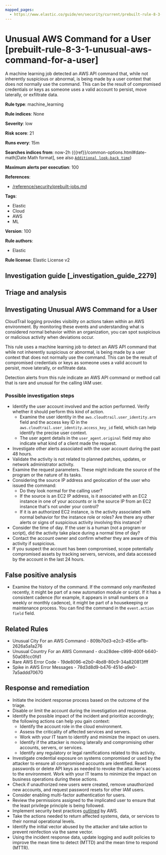 ```yaml
---
mapped_pages:
  - https://www.elastic.co/guide/en/security/current/prebuilt-rule-8-3-1-unusual-aws-command-for-a-user.html
---
```


# Unusual AWS Command for a User [prebuilt-rule-8-3-1-unusual-aws-command-for-a-user]

A machine learning job detected an AWS API command that, while not inherently suspicious or abnormal, is being made by a user context that does not normally use the command. This can be the result of compromised credentials or keys as someone uses a valid account to persist, move laterally, or exfiltrate data.

**Rule type**: machine_learning

**Rule indices**: None

**Severity**: low

**Risk score**: 21

**Runs every**: 15m

**Searches indices from**: now-2h ({{ref}}/common-options.html#date-math[Date Math format], see also [`Additional look-back time`](docs-content://solutions/security/detect-and-alert/create-detection-rule.md#rule-schedule))

**Maximum alerts per execution**: 100

**References**:

* [/reference/security/prebuilt-jobs.md](/reference/prebuilt-jobs.md)

**Tags**:

* Elastic
* Cloud
* AWS
* ML

**Version**: 100

**Rule authors**:

* Elastic

**Rule license**: Elastic License v2

## Investigation guide [_investigation_guide_2279]

## Triage and analysis

## Investigating Unusual AWS Command for a User

CloudTrail logging provides visibility on actions taken within an AWS environment. By monitoring these events and
understanding what is considered normal behavior within an organization, you can spot suspicious or malicious activity
when deviations occur.

This rule uses a machine learning job to detect an AWS API command that while not inherently suspicious or abnormal, is
being made by a user context that does not normally use the command. This can be the result of compromised credentials or
keys as someone uses a valid account to persist, move laterally, or exfiltrate data.

Detection alerts from this rule indicate an AWS API command or method call that is rare and unusual for the calling IAM
user.

### Possible investigation steps

- Identify the user account involved and the action performed. Verify whether it should perform this kind of action.
    - Examine the user identity in the `aws.cloudtrail.user_identity.arn` field and the access key ID in the
    `aws.cloudtrail.user_identity.access_key_id` field, which can help identify the precise user context.
    - The user agent details in the `user_agent.original` field may also indicate what kind of a client made the request.
- Investigate other alerts associated with the user account during the past 48 hours.
- Validate the activity is not related to planned patches, updates, or network administrator activity.
- Examine the request parameters. These might indicate the source of the program or the nature of its tasks.
- Considering the source IP address and geolocation of the user who issued the command:
    - Do they look normal for the calling user?
    - If the source is an EC2 IP address, is it associated with an EC2 instance in one of your accounts or is the source
    IP from an EC2 instance that's not under your control?
    - If it is an authorized EC2 instance, is the activity associated with normal behavior for the instance role or roles?
    Are there any other alerts or signs of suspicious activity involving this instance?
- Consider the time of day. If the user is a human (not a program or script), did the activity take place during a normal
time of day?
- Contact the account owner and confirm whether they are aware of this activity if suspicious.
- If you suspect the account has been compromised, scope potentially compromised assets by tracking servers, services,
and data accessed by the account in the last 24 hours.

## False positive analysis

- Examine the history of the command. If the command only manifested recently, it might be part of a new automation
module or script. If it has a consistent cadence (for example, it appears in small numbers on a weekly or monthly cadence),
it might be part of a housekeeping or maintenance process. You can find the command in the `event.action field` field.

## Related Rules

- Unusual City For an AWS Command - 809b70d3-e2c3-455e-af1b-2626a5a1a276
- Unusual Country For an AWS Command - dca28dee-c999-400f-b640-50a081cc0fd1
- Rare AWS Error Code - 19de8096-e2b0-4bd8-80c9-34a820813fff
- Spike in AWS Error Messages - 78d3d8d9-b476-451d-a9e0-7a5addd70670

## Response and remediation

- Initiate the incident response process based on the outcome of the triage.
- Disable or limit the account during the investigation and response.
- Identify the possible impact of the incident and prioritize accordingly; the following actions can help you gain context:
    - Identify the account role in the cloud environment.
    - Assess the criticality of affected services and servers.
    - Work with your IT team to identify and minimize the impact on users.
    - Identify if the attacker is moving laterally and compromising other accounts, servers, or services.
    - Identify any regulatory or legal ramifications related to this activity.
- Investigate credential exposure on systems compromised or used by the attacker to ensure all compromised accounts are
identified. Reset passwords or delete API keys as needed to revoke the attacker's access to the environment. Work with
your IT teams to minimize the impact on business operations during these actions.
- Check if unauthorized new users were created, remove unauthorized new accounts, and request password resets for other IAM users.
- Consider enabling multi-factor authentication for users.
- Review the permissions assigned to the implicated user to ensure that the least privilege principle is being followed.
- Implement security best practices [outlined](https://aws.amazon.com/premiumsupport/knowledge-center/security-best-practices/) by AWS.
- Take the actions needed to return affected systems, data, or services to their normal operational levels.
- Identify the initial vector abused by the attacker and take action to prevent reinfection via the same vector.
- Using the incident response data, update logging and audit policies to improve the mean time to detect (MTTD) and the
mean time to respond (MTTR).

